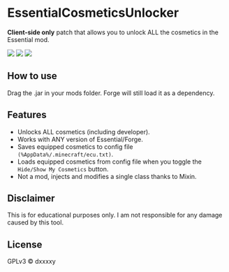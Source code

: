 # EssentialCosmeticsUnlocker
**Client-side only** patch that allows you to unlock ALL the cosmetics in the Essential mod.

![](https://img.shields.io/badge/FORGE-ANY_VERSION-0?style=for-the-badge)
![](https://img.shields.io/badge/ESSENTIAL-ANY_VERSION-0?style=for-the-badge)
![](https://img.shields.io/github/downloads/DxxxxY/EssentialCosmeticsUnlocker/total?style=for-the-badge)

## How to use
Drag the .jar in your mods folder. Forge will still load it as a dependency.

## Features
- Unlocks ALL cosmetics (including developer). 
- Works with ANY version of Essential/Forge.
- Saves equipped cosmetics to config file `(%AppData%/.minecraft/ecu.txt)`.
- Loads equipped cosmetics from config file when you toggle the `Hide/Show My Cosmetics` button.
- Not a mod, injects and modifies a single class thanks to Mixin.

## Disclaimer
This is for educational purposes only. I am not responsible for any damage caused by this tool.

## License
GPLv3 © dxxxxy